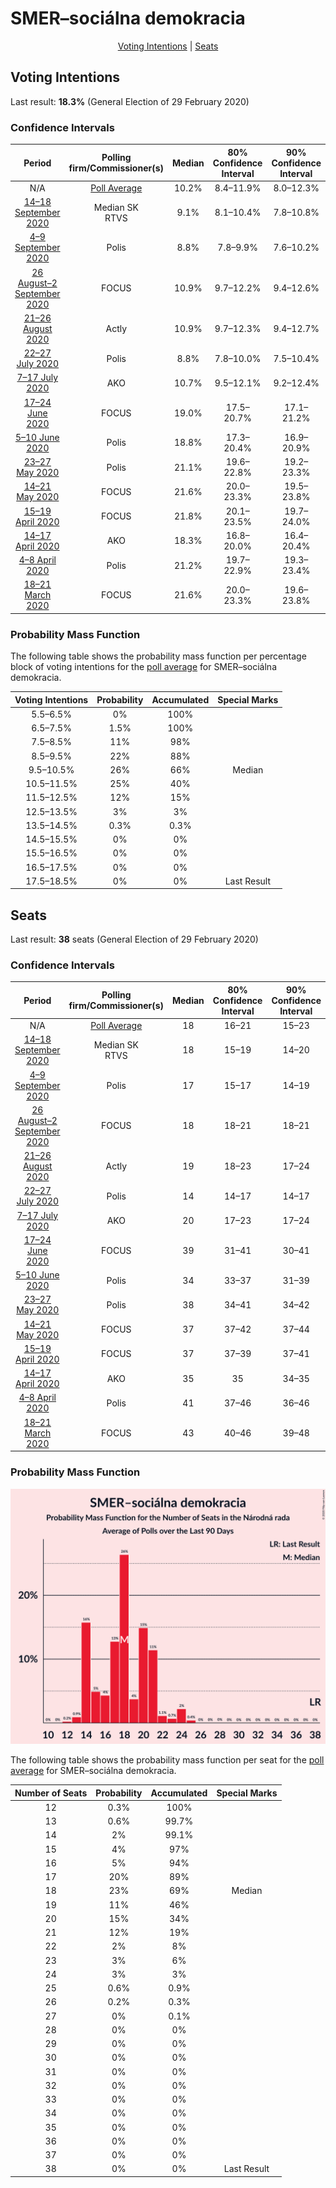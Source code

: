 # SMER–sociálna demokracia

<p align="center"><a href="#voting-intentions">Voting Intentions</a> | <a href="#seats">Seats</a></p>

## Voting Intentions

Last result: **18.3%** (General Election of 29 February 2020)

### Confidence Intervals

| Period     | Polling firm/Commissioner(s) | Median | 80% Confidence Interval | 90% Confidence Interval | 95% Confidence Interval | 99% Confidence Interval |
|:----------:|:----------------:|:-----------:|:-----------------------:|:-----------------------:|:-----------------------:|:-----------------------:|
| N/A | [Poll Average](average.html) | 10.2% | 8.4–11.9% | 8.0–12.3% | 7.7–12.7% | 7.2–13.4% |
| [14–18 September 2020](2020-09-18-MedianSK.html) | Median SK <br> RTVS | 9.1% | 8.1–10.4% | 7.8–10.8% | 7.5–11.1% | 7.0–11.7% |
| [4–9 September 2020](2020-09-09-Polis.html) | Polis | 8.8% | 7.8–9.9% | 7.6–10.2% | 7.3–10.5% | 6.9–11.1% |
| [26 August–2 September 2020](2020-09-02-FOCUS.html) | FOCUS | 10.9% | 9.7–12.2% | 9.4–12.6% | 9.1–12.9% | 8.6–13.6% |
| [21–26 August 2020](2020-08-26-Actly.html) | Actly | 10.9% | 9.7–12.3% | 9.4–12.7% | 9.1–13.0% | 8.6–13.7% |
| [22–27 July 2020](2020-07-27-Polis.html) | Polis | 8.8% | 7.8–10.0% | 7.5–10.4% | 7.2–10.7% | 6.8–11.3% |
| [7–17 July 2020](2020-07-17-AKO.html) | AKO | 10.7% | 9.5–12.1% | 9.2–12.4% | 8.9–12.8% | 8.4–13.5% |
| [17–24 June 2020](2020-06-24-FOCUS.html) | FOCUS | 19.0% | 17.5–20.7% | 17.1–21.2% | 16.7–21.6% | 16.0–22.4% |
| [5–10 June 2020](2020-06-10-Polis.html) | Polis | 18.8% | 17.3–20.4% | 16.9–20.9% | 16.6–21.3% | 15.9–22.1% |
| [23–27 May 2020](2020-05-27-Polis.html) | Polis | 21.1% | 19.6–22.8% | 19.2–23.3% | 18.8–23.7% | 18.1–24.5% |
| [14–21 May 2020](2020-05-21-FOCUS.html) | FOCUS | 21.6% | 20.0–23.3% | 19.5–23.8% | 19.1–24.2% | 18.4–25.1% |
| [15–19 April 2020](2020-04-19-FOCUS.html) | FOCUS | 21.8% | 20.1–23.5% | 19.7–24.0% | 19.3–24.4% | 18.6–25.2% |
| [14–17 April 2020](2020-04-17-AKO.html) | AKO | 18.3% | 16.8–20.0% | 16.4–20.4% | 16.0–20.8% | 15.3–21.6% |
| [4–8 April 2020](2020-04-08-Polis.html) | Polis | 21.2% | 19.7–22.9% | 19.3–23.4% | 18.9–23.8% | 18.2–24.6% |
| [18–21 March 2020](2020-03-21-FOCUS.html) | FOCUS | 21.6% | 20.0–23.3% | 19.6–23.8% | 19.2–24.2% | 18.4–25.1% |

### Probability Mass Function

The following table shows the probability mass function per percentage block of voting intentions for the [poll average](average.html) for SMER–sociálna demokracia.

| Voting Intentions | Probability | Accumulated | Special Marks |
|:-----------------:|:-----------:|:-----------:|:-------------:|
| 5.5–6.5% | 0% | 100% |  |
| 6.5–7.5% | 1.5% | 100% |  |
| 7.5–8.5% | 11% | 98% |  |
| 8.5–9.5% | 22% | 88% |  |
| 9.5–10.5% | 26% | 66% | Median |
| 10.5–11.5% | 25% | 40% |  |
| 11.5–12.5% | 12% | 15% |  |
| 12.5–13.5% | 3% | 3% |  |
| 13.5–14.5% | 0.3% | 0.3% |  |
| 14.5–15.5% | 0% | 0% |  |
| 15.5–16.5% | 0% | 0% |  |
| 16.5–17.5% | 0% | 0% |  |
| 17.5–18.5% | 0% | 0% | Last Result |


## Seats

Last result: **38** seats (General Election of 29 February 2020)

### Confidence Intervals

| Period     | Polling firm/Commissioner(s) | Median | 80% Confidence Interval | 90% Confidence Interval | 95% Confidence Interval | 99% Confidence Interval |
|:----------:|:----------------:|:------:|:-----------------------:|:-----------------------:|:-----------------------:|:-----------------------:|
| N/A | [Poll Average](average.html) | 18 | 16–21 | 15–23 | 14–24 | 13–25 |
| [14–18 September 2020](2020-09-18-MedianSK.html) | Median SK <br> RTVS | 18 | 15–19 | 14–20 | 14–20 | 14–21 |
| [4–9 September 2020](2020-09-09-Polis.html) | Polis | 17 | 15–17 | 14–19 | 13–20 | 12–21 |
| [26 August–2 September 2020](2020-09-02-FOCUS.html) | FOCUS | 18 | 18–21 | 18–21 | 18–22 | 17–24 |
| [21–26 August 2020](2020-08-26-Actly.html) | Actly | 19 | 18–23 | 17–24 | 16–24 | 15–26 |
| [22–27 July 2020](2020-07-27-Polis.html) | Polis | 14 | 14–17 | 14–17 | 13–17 | 12–21 |
| [7–17 July 2020](2020-07-17-AKO.html) | AKO | 20 | 17–23 | 17–24 | 17–24 | 16–25 |
| [17–24 June 2020](2020-06-24-FOCUS.html) | FOCUS | 39 | 31–41 | 30–41 | 30–41 | 30–44 |
| [5–10 June 2020](2020-06-10-Polis.html) | Polis | 34 | 33–37 | 31–39 | 30–39 | 29–41 |
| [23–27 May 2020](2020-05-27-Polis.html) | Polis | 38 | 34–41 | 34–42 | 34–44 | 32–45 |
| [14–21 May 2020](2020-05-21-FOCUS.html) | FOCUS | 37 | 37–42 | 37–44 | 34–44 | 31–44 |
| [15–19 April 2020](2020-04-19-FOCUS.html) | FOCUS | 37 | 37–39 | 37–41 | 37–42 | 35–45 |
| [14–17 April 2020](2020-04-17-AKO.html) | AKO | 35 | 35 | 34–35 | 32–35 | 29–35 |
| [4–8 April 2020](2020-04-08-Polis.html) | Polis | 41 | 37–46 | 36–46 | 34–48 | 33–50 |
| [18–21 March 2020](2020-03-21-FOCUS.html) | FOCUS | 43 | 40–46 | 39–48 | 37–52 | 34–53 |

### Probability Mass Function

![Graph with seats probability mass function not yet produced](average-seats-pmf-smer–sociálnademokracia.png "Seats Probability Mass Function")

The following table shows the probability mass function per seat for the [poll average](average.html) for SMER–sociálna demokracia.

| Number of Seats | Probability | Accumulated | Special Marks |
|:---------------:|:-----------:|:-----------:|:-------------:|
| 12 | 0.3% | 100% |  |
| 13 | 0.6% | 99.7% |  |
| 14 | 2% | 99.1% |  |
| 15 | 4% | 97% |  |
| 16 | 5% | 94% |  |
| 17 | 20% | 89% |  |
| 18 | 23% | 69% | Median |
| 19 | 11% | 46% |  |
| 20 | 15% | 34% |  |
| 21 | 12% | 19% |  |
| 22 | 2% | 8% |  |
| 23 | 3% | 6% |  |
| 24 | 3% | 3% |  |
| 25 | 0.6% | 0.9% |  |
| 26 | 0.2% | 0.3% |  |
| 27 | 0% | 0.1% |  |
| 28 | 0% | 0% |  |
| 29 | 0% | 0% |  |
| 30 | 0% | 0% |  |
| 31 | 0% | 0% |  |
| 32 | 0% | 0% |  |
| 33 | 0% | 0% |  |
| 34 | 0% | 0% |  |
| 35 | 0% | 0% |  |
| 36 | 0% | 0% |  |
| 37 | 0% | 0% |  |
| 38 | 0% | 0% | Last Result |


